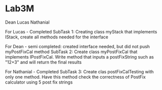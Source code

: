 # Lab3M

Dean Lucas Nathanial

For Lucas - Completed
SubTask 1: Creating class myStack that implements IStack, create all methods needed for the interface

For Dean - semi completed: created interface needed, but did not push myPostFixCal method
SubTask 2: Create class myPostFixCal that implements IPostFixCal. Write method that inputs a postFixString
 such as "12+3" and will return the final results

 For Nathanial - Completed
 SubTask 3: Create clas postFixCalTesting with only one method. Have this method check the correctness of PostFix
 calculator using 5 post fix strings
